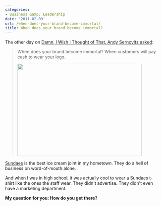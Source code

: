 ```yaml
---
categories:
- Business &amp; Leadership
date: '2011-02-09'
url: /when-does-your-brand-become-immortal/
title: When does your brand become immortal?
---
```


The other day on <a href="http://www.damniwish.com/2011/02/when-does-your-brand-become-immortal.html">Damn, I Wish I Thought of That, Andy Sernovitz asked</a>:

<blockquote>When does your brand become immortal? When customers will pay cash to wear your logo.

<img src="https://gomakethings.com/wp-content/uploads/2011/02/logoshirts.jpg" alt="" title="logoshirts" width="400" height="299" class="aligncenter size-medium wp-image-102" /></blockquote>

<a href="http://www.sundaes-icecream.com/coupons.php">Sundaes</a> is the best ice cream joint in my hometown. They do a hell of business on word-of-mouth alone.

And when I was in high school, it was actually cool to wear a Sundaes t-shirt like the ones the staff wear. They didn't advertise. They didn't even have a marketing department.

<strong>My question for you: How do you get there?</strong>